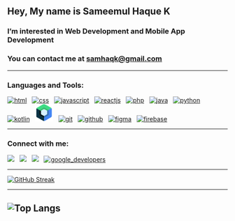 ## Hey, My name is Sameemul Haque K 

### I’m interested in Web Development and Mobile App Development <br>
### You can contact me at [samhaqk@gmail.com](mailto:samhaqk@gmail.com)

---
### Languages and Tools:
<a href="https://html.spec.whatwg.org/multipage/">
<img src="https://www.vectorlogo.zone/logos/w3_html5/w3_html5-icon.svg" alt="html" height="40"/></a> 
&nbsp;
<a href="https://www.w3.org/TR/CSS/#css">
<img src="https://www.vectorlogo.zone/logos/w3_css/w3_css-icon.svg" alt="css" height="40"/></a> 
&nbsp;
<a href="https://developer.mozilla.org/en-US/docs/Web/JavaScript">
<img src="https://upload.vectorlogo.zone/logos/javascript/images/239ec8a4-163e-4792-83b6-3f6d96911757.svg" alt="javascript" height="40"/></a> 
&nbsp;
<a href="https://react.dev/">
<img src="https://www.vectorlogo.zone/logos/reactjs/reactjs-icon.svg" alt="reactjs" height="40"/></a> 
&nbsp;
<a href="https://www.php.net/docs.php">
<img src="https://www.vectorlogo.zone/logos/php/php-horizontal.svg" alt="php" height="40"/></a> 
&nbsp;
<a href="https://java.com/">
<img src="https://www.vectorlogo.zone/logos/java/java-icon.svg" alt="java" height="40"/></a> 
&nbsp;
<a href="https://python.org/">
<img src="https://www.vectorlogo.zone/logos/python/python-icon.svg" alt="python" height="40"/></a> 
&nbsp;
<a href="https://developer.android.com/kotlin/">
<img src="https://www.vectorlogo.zone/logos/kotlin/kotlin-icon.svg" alt="kotlin" height="40"/></a> 
&nbsp;
<a href="https://developer.android.com/jetpack/compose">
<img src="https://raw.githubusercontent.com/sameemul-haque/logo/main/jetpack_compose.svg" alt="compose" height="40"/></a>
&nbsp;
<a href="https://git-scm.com/">
<img src="https://www.vectorlogo.zone/logos/git-scm/git-scm-icon.svg" alt="git" height="40"/></a> 
&nbsp;
<a href="https://github.com/">
<img src="https://www.vectorlogo.zone/logos/github/github-tile.svg" alt="github" height="40"/></a> 
&nbsp;
<a href="https://figma.com/">
<img src="https://www.vectorlogo.zone/logos/figma/figma-icon.svg" alt="figma" height="40"/></a> 
&nbsp;
<a href="https://firebase.google.com/">
<img src="https://www.vectorlogo.zone/logos/firebase/firebase-icon.svg" alt="firebase" height="40"/></a> 
&nbsp;

---
### Connect with me:

<p align="left"> 
<a href="https://www.linkedin.com/in/sameemul-haque">
<img src="https://www.vectorlogo.zone/logos/linkedin/linkedin-tile.svg" height="32" /></a> 
&nbsp;
<a href="https://www.twitter.com/erasedshadow">
<img src="https://www.vectorlogo.zone/logos/twitter/twitter-tile.svg" height="32" /></a>
&nbsp; 
<a href="http://www.instagram.com/sameemul_haque">
<img src="https://www.vectorlogo.zone/logos/instagram/instagram-icon.svg" height="32" /></a> 
&nbsp;
<a href="https://g.dev/sameemul-haque/">
<img src="https://www.gstatic.com/devrel-devsite/prod/v04993a285e47ce7ae4bb513179c3071d4f2a8975b8f303b510c516323adf1b16/developers/images/icon.svg" alt="google_developers" height="32"/></a> 
&nbsp;
</p>

---
[![GitHub Streak](https://github-readme-streak-stats.herokuapp.com?user=sameemul-haque&theme=react&hide_border=true&border_radius=5)](https://git.io/streak-stats)

---
![Top Langs](https://github-readme-stats.vercel.app/api/top-langs/?username=sameemul-haque&layout=compact&langs_count=6&theme=react&hide_border=true&hide=Hack)
---
<!---
sameemul-haque/sameemul-haque is a ✨ special ✨ repository because its README.md (this file) appears on your GitHub profile.
You can click the Preview link to take a look at your changes.
--->
